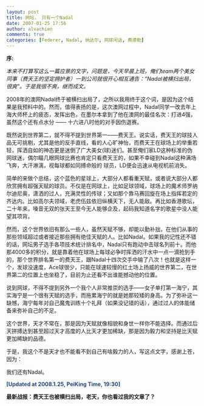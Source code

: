 ```yaml
---
layout: post
title: 网坛， 只有一个Nadal
date: 2007-01-25 17:56
author: alvachien
comments: true
categories: [Federer, Nadal, 纳达尔, 网球闲话, 费德勒]
---
```

**序:**

*本来不打算写这么一篇应景的文字，问题是，今天早晨上班，俺们team两个美女同事（费天王的坚定拥护者）一到公司就很开心相互通告：“Nadal被横扫出局，很爽”。于是我很不爽，继而成文。*

2008年的澳网Nadal终于被横扫出局了，之所以我用终于这个词，是因为这个结果是我预料中的。然而，值得表扬的是，这次澳网过程中，Nadal同学一改去年上海大师杯上的疲态，发挥出色，在墨尔本拿到了他在澳网的最佳名次：打进4强，虽然这个还有点水分 —— 十六进八时他的对手因伤退赛。

既然说到世界第二，就不得不提到世界第一——费天王。说实话，费天王的球技人品无可挑剔，尤其是他的反手直线，看的人心旷神怡，而费天王在球场上的举重若轻，挥洒自如的神态更是迷倒了广大美女(球)迷们。甚至俺们家LD这种标准的伪网球迷，偶尔瞄几眼网球比赛也肯定只看费天王的，如果不幸碰到Nadal这种满场飞奔，大汗淋漓，视每球都如同搏命般的 球员，LD便会迅速从电视机前消失。

简单的来做个总结，这个蓝色的星球上，大部分人都看重天赋，或者说大部分人都欣赏拥有超强天赋的球员。不仅是在网球上，比如足球领域，球场上的魔术师罗纳尔迪尼奥，潇洒的过人，充满灵性的传球；又如那个靠马赛回旋在场上指挥若定的齐达内。比如高尔夫领域，老虎伍兹依旧纵横天下，无人能敌。再比如香港歌坛，二十年来，嗓音无双的张天王至今无人能够企及，起码我知道名字的歌星中没人能望其项背。

然而，这个世界依旧有那么一些人，虽然天赋不够，却能以勤补拙，在他们从事的那些领域超过或者接近那些拥有绝佳天赋的人。比如Nadal。如果我的记性还不错的话，网坛男子选手各项技术统计排名中，Nadal只有跑动中击球名列前十。而他那4000多的积分，就是靠着他在球场上每球必争时挥洒的汗水中一点一滴抢到手的，那个世界排名第一的费天王，跟Nadal十四次交手中输了八次！也就是这样一个，发球没速度，Ace球很少，只能在球速较慢的红土场上扬威的世界第二，在世界第二的位置上也坐稳了，目前为止还看不出谁能撼动他的位置。

说到网球，不得不提到另外一个我个人非常推崇的选手——女子单打第一海宁，其实海宁是一个很有天赋的选手，而拖累海宁的就是她那较矮的身高。为了弥补这一缺憾，海宁每年对自己魔鬼训练十个礼拜（如果没记错的话），通过过人的体能储备来弥补自己的不足。

这个世界，天才不常在，那是因为天赋就像相貌和身世一样你不能选择。而通过后天拼搏达到甚至超过天才高度的人比天才更加稀缺，那是因为毅力和坚持是比天赋更加稀缺的品德。

于是，我这个不是天才也不能看不到自己有啥毅力的人，写这点文字，感谢上苍，因为：

我们还有Nadal。

<a href="file:///D:/Downloads/Spaces/Alva's%20space/img/C678F199F470A1FB_996_0.jpg"></a>**<span style="color: #1f497d;">[Updated at 2008.1.25, PeiKing Time, 19:30] </span>**

**最新战报：费天王也被横扫出局，老天，你也看过我的文章了？**
